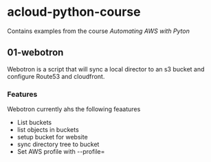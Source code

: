 # acloud-python-course

Contains examples from the course *Automating AWS with Pyton*

## 01-webotron

Webotron is a script that will sync a local director to an s3 bucket and configure Route53 and cloudfront.

### Features
Webotron currently ahs the following feaatures
 - List buckets
 - list objects in buckets
 - setup bucket for website
 - sync directory tree to bucket
 - Set AWS profile with --profile=<profileName>
